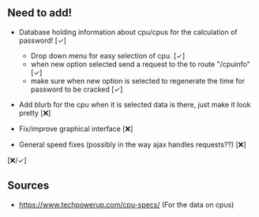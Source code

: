 ## Need to add!
- Database holding information about cpu/cpus for the calculation of password! [✓]
  - Drop down menu for easy selection of cpu. [✓]
  - when new option selected send a request to the to route "/cpuinfo" [✓]
  - make sure when new option is selected to regenerate the time for password to be cracked [✓]
  
- Add blurb for the cpu when it is selected data is there, just make it look pretty [❌] 

- Fix/improve graphical interface [❌]
- General speed fixes (possibly in the way ajax handles requests??) [❌]

[❌/✓]

## Sources
- https://www.techpowerup.com/cpu-specs/ (For the data on cpus)